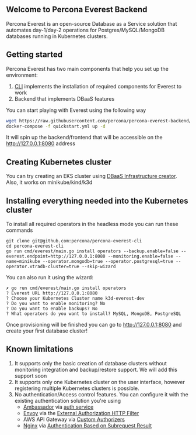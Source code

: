 ## Welcome to Percona Everest Backend

Percona Everest is an open-source Database as a Service solution that automates day-1/day-2 operations for Postgres/MySQL/MongoDB databases running in Kubernetes clusters.

## Getting started 

Percona Everest has two main components that help you set up the environment:

1. [CLI](https://github.com/percona/percona-everest-cli) implements the installation of required components for Everest to work
2. Backend that implements DBaaS features

You can start playing with Everest using the following way

```sh
wget https://raw.githubusercontent.com/percona/percona-everest-backend/main/quickstart.yml
docker-compose -f quickstart.yml up -d
```
It will spin up the backend/frontend that will be accessible on the http://127.0.0.1:8080 address

## Creating Kubernetes cluster

You can try creating an EKS cluster using [DBaaS Infrastructure creator](https://percona.community/labs/dbaas-creator/). Also, it works on minikube/kind/k3d

## Installing everything needed into the Kubernetes cluster

To install all required operators in the headless mode you can run these commands

```
git clone git@github.com:percona/percona-everest-cli
cd percona-everest-cli
go run cmd/everest/main.go install operators --backup.enable=false --everest.endpoint=http://127.0.0.1:8080 --monitoring.enable=false --name=minikube --operator.mongodb=true --operator.postgresql=true --operator.xtradb-cluster=true --skip-wizard
```
You can also run it using the wizard:

```
✗ go run cmd/everest/main.go install operators
? Everest URL http://127.0.0.1:8080
? Choose your Kubernetes Cluster name k3d-everest-dev
? Do you want to enable monitoring? No
? Do you want to enable backups? No
? What operators do you want to install? MySQL, MongoDB, PostgreSQL
```
Once provisioning will be finished you can go to http://127.0.0.1:8080 and create your first database cluster!

## Known limitations

1. It supports only the basic creation of database clusters without monitoring integration and backup/restore support. We will add this support soon
2. It supports only one Kubernetes cluster on the user interface, however registering multiple Kubernetes clusters is possible.
3. No authentication/Access control features. You can configure it with the existing authentication solution you're using 
    * [Ambassador](https://github.com/datawire/ambassador) via
  [auth service](https://www.getambassador.io/reference/services/auth-service)
    * [Envoy](https://www.envoyproxy.io) via the
  [External Authorization HTTP Filter](https://www.envoyproxy.io/docs/envoy/latest/intro/arch_overview/security/ext_authz_filter.html)
    * AWS API Gateway via
  [Custom Authorizers](https://aws.amazon.com/de/blogs/compute/introducing-custom-authorizers-in-amazon-api-gateway/)
    * [Nginx](https://www.nginx.com) via
  [Authentication Based on Subrequest Result](https://docs.nginx.com/nginx/admin-guide/security-controls/configuring-subrequest-authentication/)
